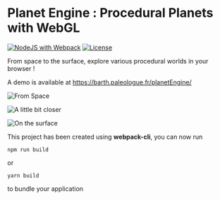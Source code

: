 # Planet Engine : Procedural Planets with WebGL

[![NodeJS with Webpack](https://github.com/BarthPaleologue/planetEngine/actions/workflows/webpack.yml/badge.svg)](https://github.com/BarthPaleologue/planetEngine/actions/workflows/webpack.yml)
[![License](https://img.shields.io/github/license/BarthPaleologue/planetEngine)](./LICENSE)

From space to the surface, explore various procedural worlds in your browser !

A demo is available at https://barth.paleologue.fr/planetEngine/

![From Space](./coverImages/space.png)

![A little bit closer](./coverImages/moon.png)

![On the surface](./coverImages/ground.png)

This project has been created using **webpack-cli**, you can now run

```
npm run build
```

or

```
yarn build
```

to bundle your application
